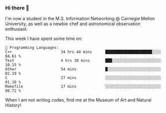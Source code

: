 ### Hi there 👋

I'm now a student in the M.S. Information Networking @ Carnegie Mellon University, as well as a newbie chef and astronomical observation enthusiast. 



<!--START_SECTION:waka-->
This week I have spent some time on: 

```text
💬 Programming Languages: 
C++                      34 hrs 44 mins      █████████████████████░░░░   84.61 % 
Text                     4 hrs 10 mins       ███░░░░░░░░░░░░░░░░░░░░░░   10.15 % 
Other                    54 mins             █░░░░░░░░░░░░░░░░░░░░░░░░   02.19 % 
C                        27 mins             ░░░░░░░░░░░░░░░░░░░░░░░░░   01.10 % 
Makefile                 17 mins             ░░░░░░░░░░░░░░░░░░░░░░░░░   00.72 % 
```


<!--END_SECTION:waka-->

When I am not writing codes, find me at the Museum of Art and Natural History!
